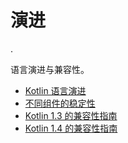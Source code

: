 # 演进

.

语言演进与兼容性。

- [Kotlin 语言演进](evolution/kotlin-evolution.md)
- [不同组件的稳定性](evolution/components-stability.md)
- [Kotlin 1.3 的兼容性指南](compatibility-guide-13.md)
- [Kotlin 1.4 的兼容性指南](compatibility-guide-14.md)
